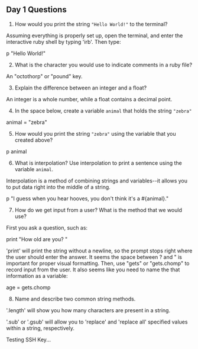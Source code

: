## Day 1 Questions

1. How would you print the string `"Hello World!"` to the terminal?

Assuming everything is properly set up, open the terminal, and enter the interactive ruby shell by typing 'irb'.  Then type:

p "Hello World!"

2. What is the character you would use to indicate comments in a ruby file?

An "octothorp" or "pound" key.

3. Explain the difference between an integer and a float?

An integer is a whole number, while a float contains a decimal point.

4. In the space below, create a variable `animal` that holds the string `"zebra"`

animal = "zebra"

5. How would you print the string `"zebra"` using the variable that you created above?

p animal

6. What is interpolation? Use interpolation to print a sentence using the variable `animal`.

Interpolation is a method of combining strings and variables--it allows you to put data right into the middle of a string.

p "I guess when you hear hooves, you don't think it's a #{animal}."

7. How do we get input from a user? What is the method that we would use?

First you ask a question, such as:

print "How old are you? "

'print' will print the string without a newline, so the prompt stops right where the user should enter the answer. It seems the space between ? and " is important for proper visual formatting.  Then, use "gets" or "gets.chomp" to record input from the user.  It also seems like you need to name the that information as a variable:

age = gets.chomp

8. Name and describe two common string methods.

'.length' will show you how many characters are present in a string.

'.sub' or '.gsub' will allow you to 'replace' and 'replace all' specified values within a string, respectively.

Testing SSH Key...
